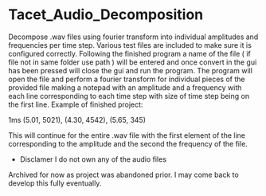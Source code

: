 # Tacet_Audio_Decomposition
Decompose .wav files using fourier transform into individual amplitudes and frequencies per time step. Various test files are included to make sure it is configured correctly. Following the finished program a name of the file ( if file not in same folder use path ) will be entered and once convert in the gui has been pressed will close the gui and run the program. The program will open the file and perform a fourier transform for individual pieces of the provided file making a notepad with an amplitude and a frequency with each line corresponding to each time step with size of time step being on the first line.
Example of finished project:

1ms
(5.01, 5021), 
(4.30, 4542),
(5.65, 345)

This will continue for the entire .wav file with the first element of the line corresponding to the amplitude and the second the frequency of the file.

* Disclamer I do not own any of the audio files

Archived for now as project was abandoned prior. I may come back to develop this fully eventually.
